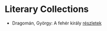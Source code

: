 # Literary Collections

- Dragomán, György: A fehér király [részletek](_details/Dragom%C3%A1n%2C%20Gy%C3%B6rgy.md#id_1193)